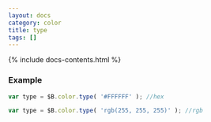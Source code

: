 ```yaml
---
layout: docs
category: color
title: type
tags: []
---
```


{% include docs-contents.html %}

### Example
```js
var type = $B.color.type( '#FFFFFF' ); //hex

var type = $B.color.type( 'rgb(255, 255, 255)' ); //rgb
```